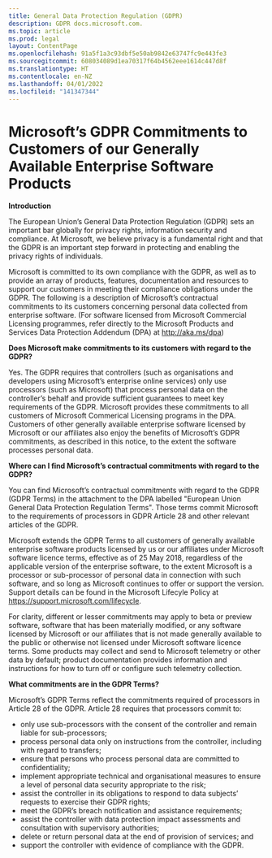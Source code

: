 ```yaml
---
title: General Data Protection Regulation (GDPR)
description: GDPR docs.microsoft.com.
ms.topic: article
ms.prod: legal
layout: ContentPage
ms.openlocfilehash: 91a5f1a3c93dbf5e50ab9842e63747fc9e443fe3
ms.sourcegitcommit: 608034089d1ea70317f64b4562eee1614c447d8f
ms.translationtype: HT
ms.contentlocale: en-NZ
ms.lasthandoff: 04/01/2022
ms.locfileid: "141347344"
---
```

# <a name="microsofts-gdpr-commitments-to-customers-of-our-generally-available-enterprise-software-products"></a>Microsoft’s GDPR Commitments to Customers of our Generally Available Enterprise Software Products

**Introduction**

The European Union’s General Data Protection Regulation (GDPR) sets an important bar globally for privacy rights, information security and compliance. At Microsoft, we believe privacy is a fundamental right and that the GDPR is an important step forward in protecting and enabling the privacy rights of individuals.     

Microsoft is committed to its own compliance with the GDPR, as well as to provide an array of products, features, documentation and resources to support our customers in meeting their compliance obligations under the GDPR. The following is a description of Microsoft’s contractual commitments to its customers concerning personal data collected from enterprise software. (For software licensed from Microsoft Commercial Licensing programmes, refer directly to the Microsoft Products and Services Data Protection Addendum (DPA) at http://aka.ms/dpa)

**Does Microsoft make commitments to its customers with regard to the GDPR?**

Yes. The GDPR requires that controllers (such as organisations and developers using Microsoft’s enterprise online services) only use processors (such as Microsoft) that process personal data on the controller’s behalf and provide sufficient guarantees to meet key requirements of the GDPR. Microsoft provides these commitments to all customers of Microsoft Commerical Licensing programs in the DPA. Customers of other generally available enterprise software licensed by Microsoft or our affiliates also enjoy the benefits of Microsoft’s GDPR commitments, as described in this notice, to the extent the software processes personal data.

**Where can I find Microsoft’s contractual commitments with regard to the GDPR?**

You can find Microsoft’s contractual commitments with regard to the GDPR (GDPR Terms) in the attachment to the DPA labelled "European Union General Data Protection Regulation Terms". Those terms commit Microsoft to the requirements of processors in GDPR Article 28 and other relevant articles of the GDPR. 

Microsoft extends the GDPR Terms to all customers of generally available enterprise software products licensed by us or our affiliates under Microsoft software licence terms, effective as of 25 May 2018, regardless of the applicable version of the enterprise software, to the extent Microsoft is a processor or sub-processor of personal data in connection with such software, and so long as Microsoft continues to offer or support the version. Support details can be found in the Microsoft Lifecyle Policy at https://support.microsoft.com/lifecycle.

For clarity, different or lesser commitments may apply to beta or preview software, software that has been materially modified, or any software licensed by Microsoft or our affiliates that is not made generally available to the public or otherwise not licensed under Microsoft software licence terms. Some products may collect and send to Microsoft telemetry or other data by default; product documentation provides information and instructions for how to turn off or configure such telemetry collection.

**What commitments are in the GDPR Terms?**

Microsoft’s GDPR Terms reflect the commitments required of processors in Article 28 of the GDPR.  Article 28 requires that processors commit to:

-   only use sub-processors with the consent of the controller and remain liable for sub-processors;
-   process personal data only on instructions from the controller, including with regard to transfers;
-   ensure that persons who process personal data are committed to confidentiality;
-   implement appropriate technical and organisational measures to ensure a level of personal data security appropriate to the risk;
-   assist the controller in its obligations to respond to data subjects’ requests to exercise their GDPR rights;
-   meet the GDPR’s breach notification and assistance requirements;
-   assist the controller with data protection impact assessments and consultation with supervisory authorities; 
-   delete or return personal data at the end of provision of services; and
-   support the controller with evidence of compliance with the GDPR.
